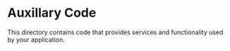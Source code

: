 Auxillary Code
==============
This directory contains code that provides services and functionality
used by your application.

